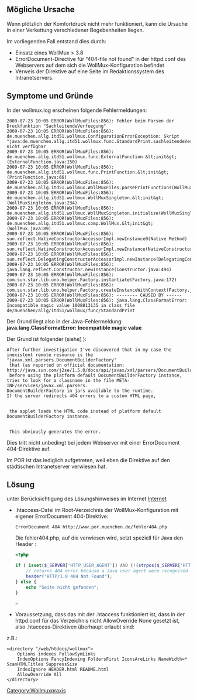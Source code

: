 Mögliche Ursache
----------------

Wenn plötzlich der Komfortdruck nicht mehr funktioniert, kann die
Ursache in einer Verkettung verschiedener Begebenheiten liegen.

Im vorliegenden Fall entstand dies durch:

-   Einsatz eines WollMux &gt; 3.8
-   ErrorDocument-Directive für “404-file not found” in der httpd.conf
    des Webservers auf dem sich die WollMux-Konfiguration befindet
-   Verweis der Direktive auf eine Seite im Redaktionssystem
    des Intranetservers.

Symptome und Gründe
--------------------

In der wollmux.log erscheinen folgende Fehlermeldungen:

    2009-07-23 10:05 ERROR(WollMuxFiles:856): Fehler beim Parsen der Druckfunktion "SachleitendeVerfuegung"
    2009-07-23 10:05 ERROR(WollMuxFiles:856): de.muenchen.allg.itd51.wollmux.ConfigurationErrorException: Skript "java:de.muenchen.allg.itd51.wollmux.func.StandardPrint.sachleitendeVerfuegung" nicht verfügbar
    2009-07-23 10:05 ERROR(WollMuxFiles:856): de.muenchen.allg.itd51.wollmux.func.ExternalFunction.&lt;init&gt;(ExternalFunction.java:150)
    2009-07-23 10:05 ERROR(WollMuxFiles:856): de.muenchen.allg.itd51.wollmux.func.PrintFunction.&lt;init&gt;(PrintFunction.java:66)
    2009-07-23 10:05 ERROR(WollMuxFiles:856): de.muenchen.allg.itd51.wollmux.WollMuxFiles.parsePrintFunctions(WollMuxFiles.java:850)
    2009-07-23 10:05 ERROR(WollMuxFiles:856): de.muenchen.allg.itd51.wollmux.WollMuxSingleton.&lt;init&gt;(WollMuxSingleton.java:234)
    2009-07-23 10:05 ERROR(WollMuxFiles:856): de.muenchen.allg.itd51.wollmux.WollMuxSingleton.initialize(WollMuxSingleton.java:325)
    2009-07-23 10:05 ERROR(WollMuxFiles:856): de.muenchen.allg.itd51.wollmux.comp.WollMux.&lt;init&gt;(WollMux.java:89)
    2009-07-23 10:05 ERROR(WollMuxFiles:856): sun.reflect.NativeConstructorAccessorImpl.newInstance0(Native Method)
    2009-07-23 10:05 ERROR(WollMuxFiles:856): sun.reflect.NativeConstructorAccessorImpl.newInstance(NativeConstructorAccessorImpl.java:39)
    2009-07-23 10:05 ERROR(WollMuxFiles:856): sun.reflect.DelegatingConstructorAccessorImpl.newInstance(DelegatingConstructorAccessorImpl.java:27)
    2009-07-23 10:05 ERROR(WollMuxFiles:856): java.lang.reflect.Constructor.newInstance(Constructor.java:494)
    2009-07-23 10:05 ERROR(WollMuxFiles:856): com.sun.star.lib.uno.helper.Factory.instantiate(Factory.java:172)
    2009-07-23 10:05 ERROR(WollMuxFiles:856): com.sun.star.lib.uno.helper.Factory.createInstanceWithContext(Factory.java:205)
    2009-07-23 10:05 ERROR(WollMuxFiles:856): -------- CAUSED BY ------
    2009-07-23 10:05 ERROR(WollMuxFiles:856): java.lang.ClassFormatError: Incompatible magic value 1008813135 in class file de/muenchen/allg/itd51/wollmux/func/StandardPrint

Der Grund liegt also in der Java-Fehlermeldung:
**java.lang.ClassFormatError: Incompatible magic value**

Der Grund ist folgender
(siehe[1](http://forums.sun.com/thread.jspa?threadID=640927) ):

    After further investigation I've discovered that in my case the inexistent remote resource is the "javax.xml.parsers.DocumentBuilderFactory"
     that (as reported on official documentation: http://java.sun.com/j2se/1.5.0/docs/api/javax/xml/parsers/DocumentBuilderFactory.html)
     before using the platform default DocumentBuilderFactory instance, tries to look for a classname in the file META-INF/services/javax.xml.parsers.
    DocumentBuilderFactory in jars available to the runtime.
    If the server redirects 404 errors to a custom HTML page,


     the applet loads the HTML code instead of platform default DocumentBuilderFactory instance.


     This obviously generates the error.


Dies tritt nicht unbedingt bei jedem Webserver mit einer ErrorDocument
404-Direktive auf.

Im POR ist das lediglich aufgetreten, weil eben die Direktive auf den
städtischen Intranetserver verwiesen hat.

Lösung
------

unter Berücksichtigung des Lösungshinweises im Internet
[Internet](http://forums.sun.com/thread.jspa?threadID=640927)

-   .htaccess-Datei im Root-Verzeichnis der WollMux-Konfiguration mit
    eigener ErrorDocument 404-Direktive:

    `ErrorDocument 404 http://www.por.muenchen.de/fehler404.php`

    Die fehler404.php, auf die verwiesen wird, setzt speziell für Java
    den Header :

    ``` php
    <?php

    if ( isset($_SERVER['HTTP_USER_AGENT']) AND (!(strpos($_SERVER['HTTP_USER_AGENT'],"Java")===false))) {
        // returns 404 error because a Java user agent were recognized
        header("HTTP/1.0 404 Not Found");
    } else {
        echo "Seite nicht gefunden";
    }

    >
    ```


-   Voraussetzung, dass das mit der .htaccess funktioniert ist, dass in
    der httpd.conf für das Verzeichnis nicht AllowOverride None gesetzt
    ist, also .htaccess-Direktiven überhaupt erlaubt sind:

z.B.:
```
<directory "/web/htdocs/wollmux">
    Options indexes FollowSymLinks
    IndexOptions FancyIndexing FoldersFirst IconsAreLinks NameWidth=* ScanHTMLTitles SuppressSize
    IndexIgnore HEADER.html README.html
    AllowOverride All
</directory>
```

<Category:Wollmuxpraxis>
